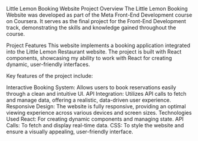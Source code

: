 Little Lemon Booking Website
Project Overview
The Little Lemon Booking Website was developed as part of the Meta Front-End Development course on Coursera. It serves as the final project for the Front-End Development track, demonstrating the skills and knowledge gained throughout the course.

Project Features
This website implements a booking application integrated into the Little Lemon Restaurant website. The project is built with React components, showcasing my ability to work with React for creating dynamic, user-friendly interfaces.

Key features of the project include:

Interactive Booking System: Allows users to book reservations easily through a clean and intuitive UI.
API Integration: Utilizes API calls to fetch and manage data, offering a realistic, data-driven user experience.
Responsive Design: The website is fully responsive, providing an optimal viewing experience across various devices and screen sizes.
Technologies Used
React: For creating dynamic components and managing state.
API Calls: To fetch and display real-time data.
CSS: To style the website and ensure a visually appealing, user-friendly interface.
